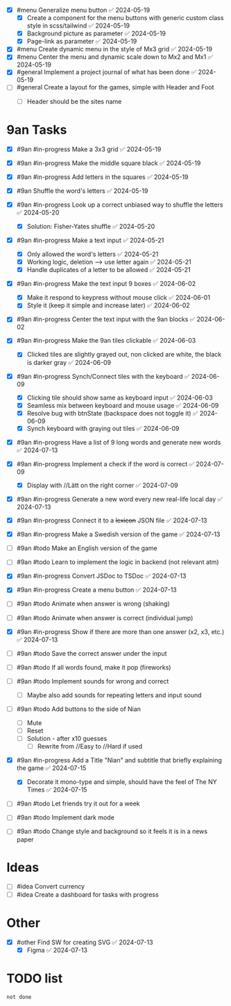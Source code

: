- [x] #menu Generalize menu button ✅ 2024-05-19
	- [x] Create a component for the menu buttons with generic custom class style in scss/tailwind ✅ 2024-05-19
	- [x] Background picture as parameter ✅ 2024-05-19
	- [x] Page-link as parameter ✅ 2024-05-19
- [x] #menu Create dynamic menu in the style of Mx3 grid ✅ 2024-05-19
- [x] #menu Center the menu and dynamic scale down to Mx2 and Mx1 ✅ 2024-05-19
- [x] #general Implement a project journal of what has been done ✅ 2024-05-19
- [ ] #general Create a layout for the games, simple with Header and Foot
	- [ ] Header should be the sites name


# 9an Tasks
- [x] #9an #in-progress Make a 3x3 grid ✅ 2024-05-19
- [x] #9an #in-progress Make the middle square black ✅ 2024-05-19
- [x] #9an #in-progress Add letters in the squares ✅ 2024-05-19
- [x] #9an Shuffle the word's letters ✅ 2024-05-19
- [x] #9an #in-progress Look up a correct unbiased way to shuffle the letters ✅ 2024-05-20
	- [x] Solution: Fisher-Yates shuffle ✅ 2024-05-20
- [x] #9an #in-progress Make a text input ✅ 2024-05-21
	- [x] Only allowed the word's letters ✅ 2024-05-21
	- [x] Working logic, deletion --> use letter again ✅ 2024-05-21
	- [x] Handle duplicates of a letter to be allowed ✅ 2024-05-21
- [x] #9an #in-progress Make the text input 9 boxes ✅ 2024-06-02
	- [x] Make it respond to keypress without mouse click ✅ 2024-06-01
	- [x] Style it (keep it simple and increase later) ✅ 2024-06-02
- [x] #9an #in-progress Center the text input with the 9an blocks ✅ 2024-06-02
- [x] #9an #in-progress Make the 9an tiles clickable ✅ 2024-06-03
	- [x] Clicked tiles are slightly grayed out, non clicked are white, the black is darker gray ✅ 2024-06-09
- [x] #9an #in-progress Synch/Connect tiles with the keyboard ✅ 2024-06-09
	- [x] Clicking tile should show same as keyboard input ✅ 2024-06-03
	- [x] Seamless mix between keyboard and mouse usage ✅ 2024-06-09
	- [x] Resolve bug with btnState (backspace does not toggle it) ✅ 2024-06-09
	- [x] Synch keyboard with graying out tiles ✅ 2024-06-09
- [x] #9an #in-progress  Have a list of 9 long words and generate new words ✅ 2024-07-13
- [x] #9an #in-progress  Implement a check if the word is correct ✅ 2024-07-09
	- [x] Display with //Lätt on the right corner ✅ 2024-07-09
- [x] #9an #in-progress  Generate a new word every new real-life local day ✅ 2024-07-13
- [x] #9an #in-progress  Connect it to a ~~lexicon~~ JSON file ✅ 2024-07-13
- [x] #9an #in-progress Make a Swedish version of the game ✅ 2024-07-13
- [ ] #9an #todo Make an English version of the game
- [ ] #9an #todo Learn to implement the logic in backend (not relevant atm)
- [x] #9an #in-progress  Convert JSDoc to TSDoc ✅ 2024-07-13
- [x] #9an #in-progress Create a menu button ✅ 2024-07-13
- [ ] #9an #todo Animate when answer is wrong (shaking)
- [ ] #9an #todo Animate when answer is correct (individual jump)
- [x] #9an #in-progress Show if there are more than one answer (x2, x3, etc.) ✅ 2024-07-13
- [ ] #9an #todo Save the correct answer under the input
- [ ] #9an #todo If all words found, make it pop (fireworks)
- [ ] #9an #todo Implement sounds for wrong and correct
	- [ ] Maybe also add sounds for repeating letters and input sound
- [ ] #9an #todo Add buttons to the side of Nian
	- [ ] Mute
	- [ ] Reset
	- [ ] Solution - after x10 guesses
		- [ ] Rewrite from //Easy to //Hard if used
- [x] #9an #in-progress  Add a Title "Nian" and subtitle that briefly explaining the game ✅ 2024-07-15
	- [x] Decorate it mono-type and simple, should have the feel of The NY Times ✅ 2024-07-15
- [ ] #9an #todo Let friends try it out for a week
- [ ] #9an #todo Implement dark mode
- [ ] #9an #todo Change style and background so it feels it is in a news paper


# Ideas
- [ ] #idea Convert currency
- [ ] #idea Create a dashboard for tasks with progress

# Other
- [x] #other Find SW for creating SVG ✅ 2024-07-13
	- [x] Figma ✅ 2024-07-13

# TODO list

```tasks
not done
```